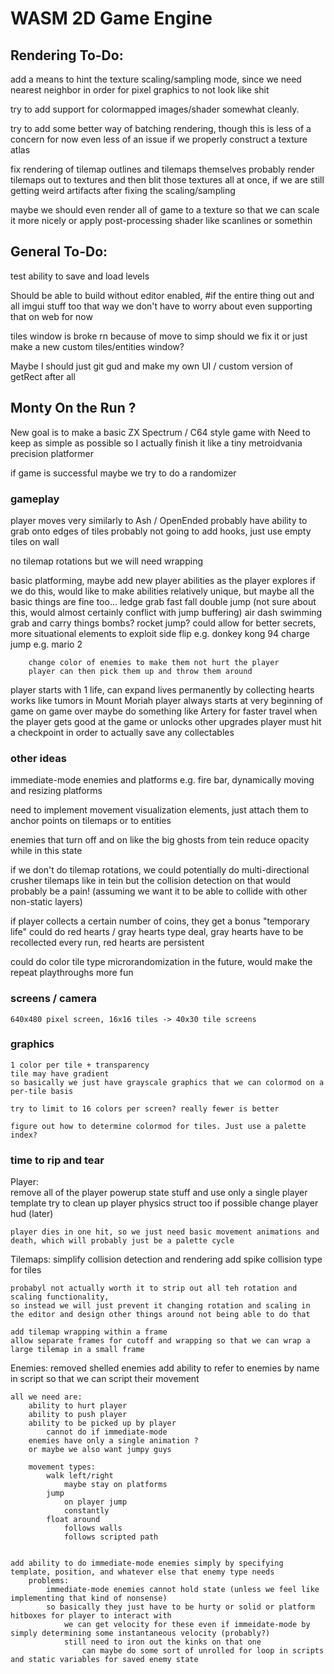 
# WASM 2D Game Engine

## Rendering To-Do:

add a means to hint the texture scaling/sampling mode, 
    since we need nearest neighbor in order for pixel graphics to not look like shit

try to add support for colormapped images/shader somewhat cleanly.

try to add some better way of batching rendering, though this is less of a concern for now
    even less of an issue if we properly construct a texture atlas

fix rendering of tilemap outlines and tilemaps themselves
probably render tilemaps out to textures and then blit those textures all at once, if we are still getting weird artifacts after fixing the scaling/sampling

maybe we should even render all of game to a texture so that we can scale it more nicely or apply post-processing shader like scanlines or somethin

## General To-Do:

test ability to save and load levels

Should be able to build without editor enabled, #if the entire thing out and all imgui stuff too
    that way we don't have to worry about even supporting that on web for now

tiles window is broke rn because of move to simp
    should we fix it or just make a new custom tiles/entities window?

Maybe I should just git gud and make my own UI / custom version of getRect after all





## Monty On the Run ?

New goal is to make a basic ZX Spectrum / C64 style game with 
Need to keep as simple as possible so I actually finish it
like a tiny metroidvania precision platformer

if game is successful maybe we try to do a randomizer


### gameplay

player moves very similarly to Ash / OpenEnded
probably have ability to grab onto edges of tiles
probably not going to add hooks, just use empty tiles on wall

no tilemap rotations
    but we will need wrapping

basic platforming, maybe add new player abilities as the player explores
    if we do this, would like to make abilities relatively unique, but maybe all the basic things are fine too...
        ledge grab
        fast fall
        double jump (not sure about this, would almost certainly conflict with jump buffering)
        air dash
        swimming
        grab and carry things
            bombs? rocket jump?
            could allow for better secrets, more situational elements to exploit
        side flip
            e.g. donkey kong 94
        charge jump 
            e.g. mario 2
        
        change color of enemies to make them not hurt the player
        player can then pick them up and throw them around


player starts with 1 life, can expand lives permanently by collecting hearts
    works like tumors in Mount Moriah
    player always starts at very beginning of game on game over
    maybe do something like Artery for faster travel when the player gets good at the game or unlocks other upgrades
    player must hit a checkpoint in order to actually save any collectables
    
    
### other ideas

immediate-mode enemies and platforms
    e.g. fire bar, dynamically moving and resizing platforms

need to implement movement visualization elements, just attach them to anchor points on tilemaps or to entities

enemies that turn off and on like the big ghosts from tein
    reduce opacity while in this state

if we don't do tilemap rotations, we could potentially do multi-directional crusher tilemaps like in tein
but the collision detection on that would probably be a pain! (assuming we want it to be able to collide with other non-static layers)

if player collects a certain number of coins, they get a bonus "temporary life"
    could do red hearts / gray hearts type deal, gray hearts have to be recollected every run, red hearts are persistent

could do color tile type microrandomization in the future, would make the repeat playthroughs more fun


### screens / camera

    640x480 pixel screen, 16x16 tiles -> 40x30 tile screens


### graphics

    1 color per tile + transparency
    tile may have gradient
    so basically we just have grayscale graphics that we can colormod on a per-tile basis
    
    try to limit to 16 colors per screen? really fewer is better

    figure out how to determine colormod for tiles. Just use a palette index?








### time to rip and tear

Player:        
    remove all of the player powerup state stuff and use only a single player template
    try to clean up player physics struct too if possible
    change player hud (later)

    player dies in one hit, so we just need basic movement animations and death, which will probably just be a palette cycle

Tilemaps:
    simplify collision detection and rendering
    add spike collision type for tiles
    
    probabyl not actually worth it to strip out all teh rotation and scaling functionality,
    so instead we will just prevent it changing rotation and scaling in the editor and design other things around not being able to do that
    
    add tilemap wrapping within a frame
    allow separate frames for cutoff and wrapping so that we can wrap a large tilemap in a small frame
    

Enemies:
    removed shelled enemies
    add ability to refer to enemies by name in script so that we can script their movement
    
    all we need are:
        ability to hurt player
        ability to push player
        ability to be picked up by player
            cannot do if immediate-mode
        enemies have only a single animation ?
        or maybe we also want jumpy guys
        
        movement types:
            walk left/right
                maybe stay on platforms
            jump
                on player jump
                constantly
            float around
                follows walls
                follows scripted path
        
    
    add ability to do immediate-mode enemies simply by specifying template, position, and whatever else that enemy type needs
        problems:
            immediate-mode enemies cannot hold state (unless we feel like implementing that kind of nonsense)
            so basically they just have to be hurty or solid or platform hitboxes for player to interact with
                we can get velocity for these even if immeidate-mode by simply determining some instantaneous velocity (probably?)
                still need to iron out the kinks on that one
                    can maybe do some sort of unrolled for loop in scripts and static variables for saved enemy state
        



